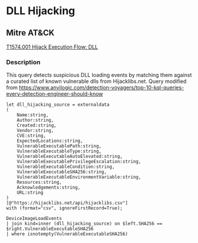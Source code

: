 # DLL Hijacking

## Mitre AT&CK
[T1574.001 Hijack Execution Flow: DLL](https://attack.mitre.org/techniques/T1574/001/)

### Description
This query detects suspicious DLL loading events by matching them against a curated list of known vulnerable dlls from Hijacklibs.net. Query modified from https://www.anvilogic.com/detection-voyagers/top-10-kql-queries-every-detection-engineer-should-know

```KQL
let dll_hijacking_source = externaldata
(
    Name:string,
    Author:string,
    Created:string,
    Vendor:string,
    CVE:string,
    ExpectedLocations:string,
    VulnerableExecutablePath:string,
    VulnerableExecutableType:string,
    VulnerableExecutableAutoElevated:string,
    VulnerableExecutablePrivilegeEscalation:string,
    VulnerableExecutableCondition:string,
    VulnerableExecutableSHA256:string,
    VulnerableExecutableEnvironmentVariable:string,
    Resources:string,
    Acknowledgements:string,
    URL:string
)
[@"https://hijacklibs.net/api/hijacklibs.csv"] 
with (format="csv", ignoreFirstRecord=True);

DeviceImageLoadEvents
| join kind=inner (dll_hijacking_source) on $left.SHA256 == $right.VulnerableExecutableSHA256
| where isnotempty(VulnerableExecutableSHA256)